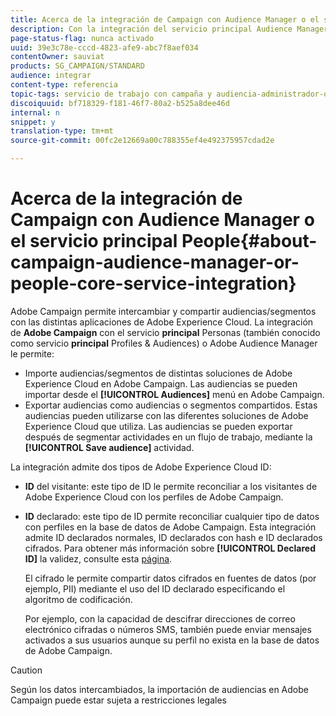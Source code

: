```yaml
---
title: Acerca de la integración de Campaign con Audience Manager o el servicio principal People
description: Con la integración del servicio principal Audience Manager/Personas, puede compartir audiencias o segmentos dentro de las distintas soluciones de Adobe Experience Cloud.
page-status-flag: nunca activado
uuid: 39e3c78e-cccd-4823-afe9-abc7f8aef034
contentOwner: sauviat
products: SG_CAMPAIGN/STANDARD
audience: integrar
content-type: referencia
topic-tags: servicio de trabajo con campaña y audiencia-administrador-o-personas-núcleo
discoiquuid: bf718329-f181-46f7-80a2-b525a8dee46d
internal: n
snippet: y
translation-type: tm+mt
source-git-commit: 00fc2e12669a00c788355ef4e492375957cdad2e

---
```



# Acerca de la integración de Campaign con Audience Manager o el servicio principal People{#about-campaign-audience-manager-or-people-core-service-integration}

Adobe Campaign permite intercambiar y compartir audiencias/segmentos con las distintas aplicaciones de Adobe Experience Cloud. La integración de **Adobe Campaign** con el servicio **principal** Personas (también conocido como servicio **principal** Profiles &amp; Audiences) o Adobe Audience Manager le permite:

* Importe audiencias/segmentos de distintas soluciones de Adobe Experience Cloud en Adobe Campaign. Las audiencias se pueden importar desde el **[!UICONTROL Audiences]** menú en Adobe Campaign.
* Exportar audiencias como audiencias o segmentos compartidos. Estas audiencias pueden utilizarse con las diferentes soluciones de Adobe Experience Cloud
          que utiliza. Las audiencias se pueden exportar después de segmentar actividades en un flujo de trabajo, mediante la **[!UICONTROL Save audience]** actividad.

La integración admite dos tipos de Adobe Experience Cloud ID:

* **ID** del visitante: este tipo de ID le permite reconciliar a los visitantes de Adobe Experience Cloud con los perfiles de Adobe Campaign.
* **ID** declarado: este tipo de ID permite reconciliar cualquier tipo de datos con perfiles en la base de datos de Adobe Campaign. Esta integración admite ID declarados normales, ID declarados con hash e ID declarados cifrados. Para obtener más información sobre **[!UICONTROL Declared ID]** la validez, consulte esta [página](../../integrating/using/provisioning-and-configuring-integration-with-audience-manager-or-people-core-service.md).

   El cifrado le permite compartir datos cifrados en fuentes de datos (por ejemplo, PII) mediante el uso del ID declarado especificando el algoritmo de codificación.

   Por ejemplo, con la capacidad de descifrar direcciones de correo electrónico cifradas o números SMS, también puede enviar mensajes activados a sus usuarios aunque su perfil no exista en la base de datos de Adobe Campaign.

>[!CAUTION]
>
>Según los datos intercambiados, la importación de audiencias en Adobe Campaign puede estar sujeta a restricciones legales

